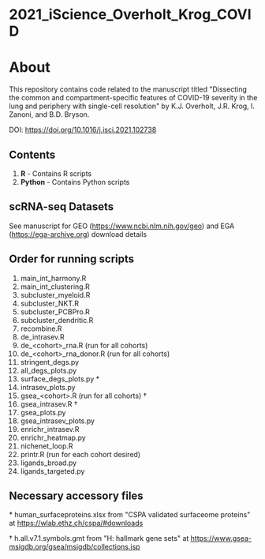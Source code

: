 # 2021_iScience_Overholt_Krog_COVID

# About

This repository contains code related to the manuscript titled  "Dissecting the common and compartment-specific features of COVID-19 severity in the lung and periphery with single-cell resolution" by K.J. Overholt, J.R. Krog, I. Zanoni, and B.D. Bryson. 

DOI: https://doi.org/10.1016/j.isci.2021.102738

## Contents
1. **R** - Contains R scripts
2. **Python** - Contains Python scripts

## scRNA-seq Datasets
See manuscript for GEO (https://www.ncbi.nlm.nih.gov/geo) and EGA (https://ega-archive.org) download details



## Order for running scripts
1.	main_int_harmony.R
2.	main_int_clustering.R
3.	subcluster_myeloid.R
4.	subcluster_NKT.R
5.	subcluster_PCBPro.R
6.	subcluster_dendritic.R
7.	recombine.R
8.	de_intrasev.R
9.	de_\<cohort>\_rna.R (run for all cohorts)
10.	de_\<cohort>\_rna_donor.R (run for all cohorts)
11.	stringent_degs.py
12.	all_degs_plots.py
13.	surface_degs_plots.py \*
14.	intrasev_plots.py
15.	gsea_\<cohort>\.R (run for all cohorts) †
16.	gsea_intrasev.R †
17.	gsea_plots.py
18.	gsea_intrasev_plots.py
19.	enrichr_intrasev.R
20.	enrichr_heatmap.py
21.	nichenet_loop.R
22.	printr.R (run for each cohort desired)
23.	ligands_broad.py
24.	ligands_targeted.py
  
 ## Necessary accessory files
  
 \* human_surfaceproteins.xlsx from "CSPA validated surfaceome proteins" at https://wlab.ethz.ch/cspa/#downloads
  
 †  h.all.v7.1.symbols.gmt from "H: hallmark gene sets" at https://www.gsea-msigdb.org/gsea/msigdb/collections.jsp
